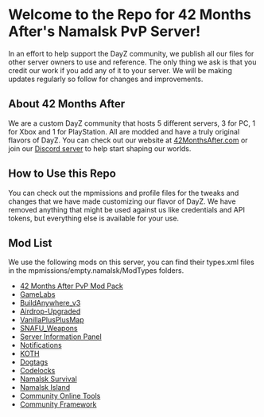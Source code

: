 # Welcome to the Repo for 42 Months After's Namalsk PvP Server!
In an effort to help support the DayZ community, we publish all our files for other server owners to use and reference. The only thing we ask is that you credit our work if you add any of it to your server. We will be making updates regularly so follow for changes and improvements.

## About 42 Months After
We are a custom DayZ community that hosts 5 different servers, 3 for PC, 1 for Xbox and 1 for PlayStation. All are modded and have a truly original flavors of DayZ. You can check out our website at [42MonthsAfter.com](http://www.42MonthsAfter.com) or join our [Discord server](http://discord.42MonthsAfter.com) to help start shaping our worlds.

## How to Use this Repo
You can check out the mpmissions and profile files for the tweaks and changes that we have made customizing our flavor of DayZ. We have removed anything that might be used against us like credentials and API tokens, but everything else is available for your use.

## Mod List
We use the following mods on this server, you can find their types.xml files in the mpmissions/empty.namalsk/ModTypes folders.
- [42 Months After PvP Mod Pack](https://steamcommunity.com/sharedfiles/filedetails/?id=3112763149&searchtext=42+Months+After+PvP+Mod+Pack)
- [GameLabs](https://steamcommunity.com/sharedfiles/filedetails/?id=2464526692&searchtext=GameLabs)
- [BuildAnywhere_v3](https://steamcommunity.com/sharedfiles/filedetails/?id=1854626456&searchtext=BuildAnywhere_v3)
- [Airdrop-Upgraded](https://steamcommunity.com/sharedfiles/filedetails/?id=1870524790&searchtext=Airdrop-Upgraded)
- [VanillaPlusPlusMap](https://steamcommunity.com/sharedfiles/filedetails/?id=1623711988&searchtext=VanillaPlusPlusMap)
- [SNAFU_Weapons](https://steamcommunity.com/sharedfiles/filedetails/?id=2443122116&searchtext=SNAFU_Weapons)
- [Server Information Panel](https://steamcommunity.com/sharedfiles/filedetails/?id=1680019590&searchtext=Server+Information+Panel)
- [Notifications](https://steamcommunity.com/sharedfiles/filedetails/?id=2353998362&searchtext=Notifications)
- [KOTH](https://steamcommunity.com/sharedfiles/filedetails/?id=2842791521&searchtext=KOTH)
- [Dogtags](https://steamcommunity.com/sharedfiles/filedetails/?id=2303554682&searchtext=Dogtags)
- [Codelocks](https://steamcommunity.com/sharedfiles/filedetails/?id=1646187754&searchtext=CodeLock)
- [Namalsk Survival](https://steamcommunity.com/sharedfiles/filedetails/?id=2289461232&searchtext=Namalsk+Survival)
- [Namalsk Island](https://steamcommunity.com/sharedfiles/filedetails/?id=2289456201&searchtext=Namalsk+Island)
- [Community Online Tools](https://steamcommunity.com/sharedfiles/filedetails/?id=1564026768&searchtext=Community+Online+Tools)
- [Community Framework](https://steamcommunity.com/sharedfiles/filedetails/?id=1559212036&searchtext=CF)
